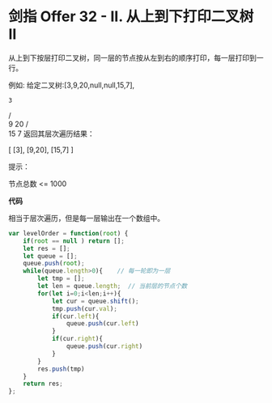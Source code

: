 # 剑指 Offer 32 - II. 从上到下打印二叉树 II

从上到下按层打印二叉树，同一层的节点按从左到右的顺序打印，每一层打印到一行。


例如:
给定二叉树:[3,9,20,null,null,15,7],

    3
   / \
  9  20
    /  \
   15   7
返回其层次遍历结果：

[
  [3],
  [9,20],
  [15,7]
]


提示：

节点总数 <= 1000


**代码**

相当于层次遍历，但是每一层输出在一个数组中。


```js
var levelOrder = function(root) {
    if(root == null ) return [];
    let res = [];
    let queue = [];
    queue.push(root);
    while(queue.length>0){    // 每一轮即为一层
        let tmp = [];
        let len = queue.length;  // 当前层的节点个数
        for(let i=0;i<len;i++){ 
            let cur = queue.shift();
            tmp.push(cur.val);
            if(cur.left){ 
                queue.push(cur.left)
            }
            if(cur.right){
                queue.push(cur.right)
            }
        }
        res.push(tmp)
    }
    return res;
};
```
 
 <comment-comment/> 
 